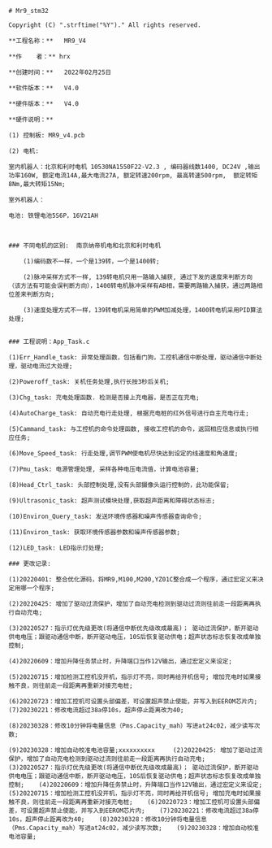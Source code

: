 	# Mr9_stm32
	
	Copyright (C) ".strftime("%Y")." All rights reserved.
	
	**工程名称：**	MR9_V4
	
	**作    者：**	hrx
	
	**创建时间：**	2022年02月25日
	
	**软件版本：**	V4.0
	
	**硬件版本：**	V4.0
	
	**硬件说明：**
	
	(1) 控制板: MR9_v4.pcb
		
	(2) 电机: 
	
	室内机器人：北京和利时电机 10530NA1550F22-V2.3 , 编码器线数1400, DC24V ,输出功率160W, 额定电流14A,最大电流27A, 额定转速200rpm, 最高转速500rpm,  额定转矩8Nm,最大转矩15Nm;
		
	室外机器人：
		
	电池: 铁锂电池5S6P，16V21AH
	
	
	
	### 不同电机的区别:  南京纳帝机电和北京和利时电机
	
		(1)编码数不一样，一个是139转，一个是1400转;
	
		(2)脉冲采样方式不一样, 139转电机只用一路输入捕获, 通过下发的速度来判断方向（该方法有可能会误判断方向），1400转电机脉冲采样有AB相，需要两路输入捕获，通过两路相位差来判断方向;
	
		(3)速度处理方式不一样，139转电机采用简单的PWM加减处理，1400转电机采用PID算法处理;
				  
	
	### 工程说明：App_Task.c
	
	(1)Err_Handle_task: 异常处理函数，包括看门狗，工控机通信中断处理，驱动通信中断处理，驱动电流过大处理;
		
	(2)Poweroff_task: 关机任务处理,执行长按3秒后关机;
		
	(3)Chg_task: 充电处理函数. 检测是否接上充电器，是否正在充电;
	
	(4)AutoCharge_task: 自动充电行走处理, 根据充电桩的红外信号进行自主充电行走;
		
	(5)Cammand_task: 与工控机的命令处理函数, 接收工控机的命令，返回相应信息或执行相应任务;
		
	(6)Move_Speed_task: 行走处理,调节PWM使电机尽快达到设定的线速度和角速度;
		
	(7)Pmu_task: 电源管理处理, 采样各种电压电流值，计算电池容量;
		
	(8)Head_Ctrl_task: 头部控制处理,没有头部摄像头运行控制的，此功能保留;
		
	(9)Ultrasonic_task: 超声测试模块处理,获取超声距离和障碍状态标志;
		
	(10)Environ_Query_task: 发送环境传感器和噪声传感器查询命令;
		
	(11)Environ_task: 获取环境传感器参数和噪声传感器参数;
		
	(12)LED_task: LED指示灯处理;
	
	### 更改记录: 
	
	(1)20220401: 整合优化源码，将MR9,M100,M200,YZ01C整合成一个程序，通过宏定义来决定用哪一个程序;
	
	(2)20220425: 增加了驱动过流保护，增加了自动充电检测到驱动过流则往前走一段距离再执行自动充电;
		
	(3)20220527：指示灯优先级更改(将通信中断优先级改成最高)； 驱动过流保护，断开驱动供电电压；跟驱动通信中断，断开驱动电压，10S后恢复驱动供电；超声状态标志恢复改成单独控制;
		
	(4)20220609：增加升降任务禁止时，升降端口当作12V输出，通过宏定义来设定;
		
	(5)20220715：增加检测工控机没开机，指示灯不亮，同时再给开机信号; 增加充电时如果接触不良，则往前走一段距离再重新对接充电桩;
		
	(6)20220723：增加工控机可设置头部偏差，可设置超声禁止使能，并写入到EEROM芯片内;
	(7)20230221：修改电流超过38a停10s，超声停止距离改为40;
		
	(8)20230328：修改10分钟将电量信息（Pms.Capacity_mah）写进at24c02，减少读写次数;
		
	(9)20230328：增加自动校准电池容量;xxxxxxxxxx     (2)20220425: 增加了驱动过流保护，增加了自动充电检测到驱动过流则往前走一段距离再执行自动充电;    (3)20220527：指示灯优先级更改(将通信中断优先级改成最高)； 驱动过流保护，断开驱动供电电压；跟驱动通信中断，断开驱动电压，10S后恢复驱动供电；超声状态标志恢复改成单独控制;    (4)20220609：增加升降任务禁止时，升降端口当作12V输出，通过宏定义来设定;    (5)20220715：增加检测工控机没开机，指示灯不亮，同时再给开机信号; 增加充电时如果接触不良，则往前走一段距离再重新对接充电桩;    (6)20220723：增加工控机可设置头部偏差，可设置超声禁止使能，并写入到EEROM芯片内;    (7)20230221：修改电流超过38a停10s，超声停止距离改为40;    (8)20230328：修改10分钟将电量信息（Pms.Capacity_mah）写进at24c02，减少读写次数;    (9)20230328：增加自动校准电池容量;
